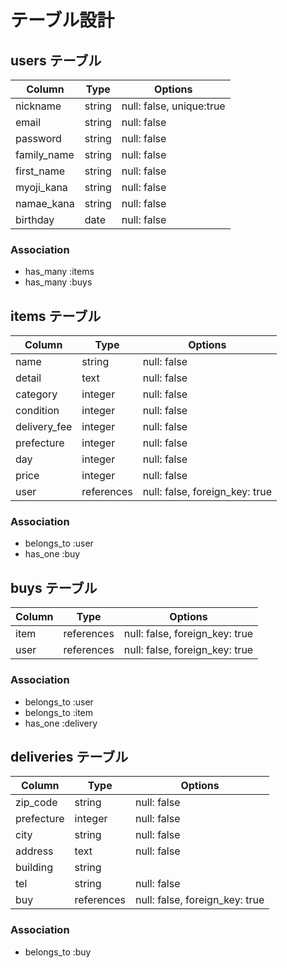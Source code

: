 # テーブル設計

## users テーブル

| Column      | Type   | Options                  |
| ----------- | ------ | ------------------------ |
| nickname    | string | null: false, unique:true |
| email       | string | null: false              |
| password    | string | null: false              |
| family_name | string | null: false              |
| first_name  | string | null: false              |
| myoji_kana  | string | null: false              |
| namae_kana  | string | null: false              |
| birthday    | date   | null: false              |

### Association

- has_many :items
- has_many :buys

## items テーブル

| Column       | Type       | Options                        |
| ------------ | ---------- | ------------------------------ |
| name         | string     | null: false                    |
| detail       | text       | null: false                    |
| category     | integer    | null: false                    |
| condition    | integer    | null: false                    |
| delivery_fee | integer    | null: false                    |
| prefecture   | integer    | null: false                    |
| day          | integer    | null: false                    |
| price        | integer    | null: false                    |
| user         | references | null: false, foreign_key: true |

### Association

- belongs_to :user
- has_one :buy

## buys テーブル

| Column | Type       | Options                        |
| ------ | ---------- | ------------------------------ |
| item   | references | null: false, foreign_key: true |
| user   | references | null: false, foreign_key: true |

### Association

- belongs_to :user
- belongs_to :item
- has_one :delivery

## deliveries テーブル

| Column     | Type       | Options                        |
| ---------- | ---------- | ------------------------------ |
| zip_code   | string     | null: false                    |
| prefecture | integer    | null: false                    |
| city       | string     | null: false                    |
| address    | text       | null: false                    |
| building   | string     |                                |
| tel        | string     | null: false                    |
| buy        | references | null: false, foreign_key: true |

### Association

- belongs_to :buy